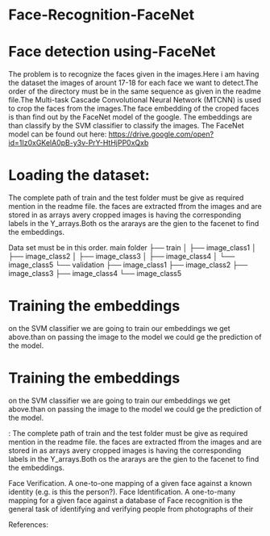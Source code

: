 # Face-Recognition-FaceNet

# Face detection using-FaceNet
 The problem is to recognize the faces given in the images.Here i am having the dataset  the images of arount 17-18 for each
 face we want to detect.The order of the directory must be in the same sequence as given in the readme file.The Multi-task    Cascade Convolutional Neural Network (MTCNN) is used to crop the faces from the images.The face embedding of the croped faces is than find out by the FaceNet model of the google. The embeddings are than classify by the SVM classifier to classify the images.
 The FaceNet model can be found out here: https://drive.google.com/open?id=1Iz0xGKelA0pB-y3v-PrY-HtHjPP0xQxb
 
 
  # Loading the dataset:
The complete path of train and the test folder must be give as required mention in the readme file.
the faces are extracted ffrom the images and are stored in as arrays avery cropped images is having the corresponding labels in the 
Y_arrays.Both os the ararays are the gien to the facenet to find the embeddings.

Data set must be in this order.
main folder
├── train
│   ├── image_class1
│   ├── image_class2
│   ├── image_class3
│   ├── image_class4
│   └── image_class5
└── validation
    ├── image_class1
    ├── image_class2
    ├── image_class3
    ├── image_class4
    └── image_class5
    
# Training the embeddings
on the SVM classifier we are going to train our embeddings we get above.than on passing the image to the model we could ge the
prediction of the model.



# Training the embeddings
on the SVM classifier we are going to train our embeddings we get above.than on passing the image to the model we could ge the
prediction of the model.


:
The complete path of train and the test folder must be give as required mention in the readme file.
the faces are extracted ffrom the images and are stored in as arrays avery cropped images is having the corresponding labels in the 
Y_arrays.Both os the ararays are the gien to the facenet to find the embeddings.

Face Verification. A one-to-one mapping of a given face against a known identity (e.g. is this the person?).
Face Identification. A one-to-many mapping for a given face against a database of
Face recognition is the general task of identifying and verifying people from photographs of their 

References:
